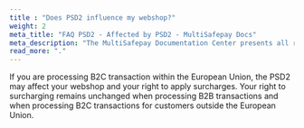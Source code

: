 ```yaml
---
title : "Does PSD2 influence my webshop?"
weight: 2
meta_title: "FAQ PSD2 - Affected by PSD2 - MultiSafepay Docs"
meta_description: "The MultiSafepay Documentation Center presents all relevant information about our Plugins and API. You can also find support pages for Payment Methods, Tools and General Questions as well as the contact details of our Support and Integration Teams."
read_more: "."
---
```


If you are processing B2C transaction within the European Union, the PSD2 may affect your webshop and your right to apply surcharges. Your right to surcharging remains unchanged when processing B2B transactions and when processing B2C transactions for customers outside the European Union.
